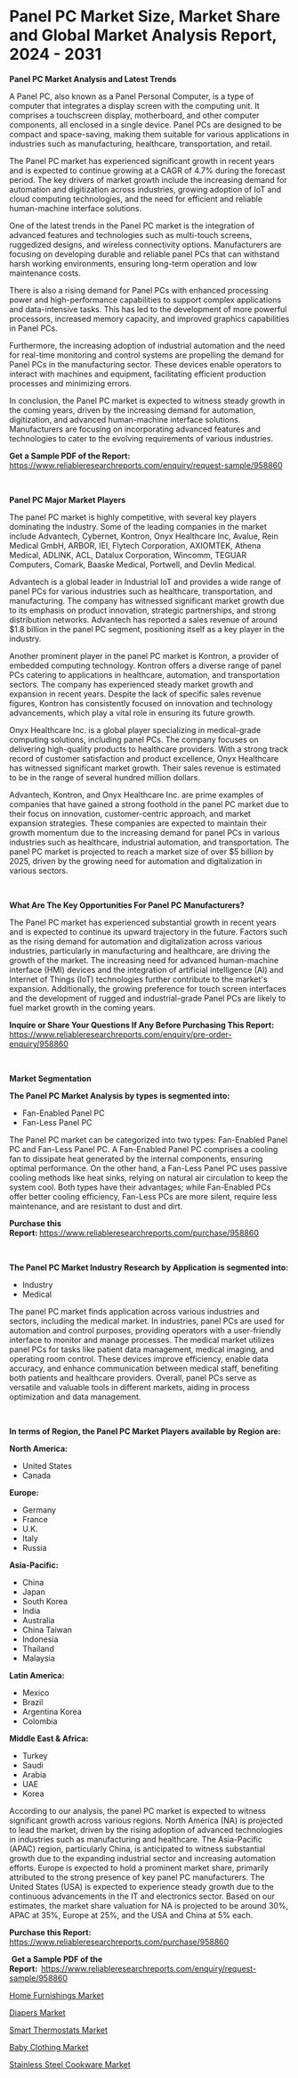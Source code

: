 <p><h1>Panel PC Market Size, Market Share and Global Market Analysis Report, 2024 - 2031</h1></p><p><strong>Panel PC Market Analysis and Latest Trends</strong></p>
<p><p>A Panel PC, also known as a Panel Personal Computer, is a type of computer that integrates a display screen with the computing unit. It comprises a touchscreen display, motherboard, and other computer components, all enclosed in a single device. Panel PCs are designed to be compact and space-saving, making them suitable for various applications in industries such as manufacturing, healthcare, transportation, and retail.</p><p>The Panel PC market has experienced significant growth in recent years and is expected to continue growing at a CAGR of 4.7% during the forecast period. The key drivers of market growth include the increasing demand for automation and digitization across industries, growing adoption of IoT and cloud computing technologies, and the need for efficient and reliable human-machine interface solutions.</p><p>One of the latest trends in the Panel PC market is the integration of advanced features and technologies such as multi-touch screens, ruggedized designs, and wireless connectivity options. Manufacturers are focusing on developing durable and reliable panel PCs that can withstand harsh working environments, ensuring long-term operation and low maintenance costs.</p><p>There is also a rising demand for Panel PCs with enhanced processing power and high-performance capabilities to support complex applications and data-intensive tasks. This has led to the development of more powerful processors, increased memory capacity, and improved graphics capabilities in Panel PCs.</p><p>Furthermore, the increasing adoption of industrial automation and the need for real-time monitoring and control systems are propelling the demand for Panel PCs in the manufacturing sector. These devices enable operators to interact with machines and equipment, facilitating efficient production processes and minimizing errors.</p><p>In conclusion, the Panel PC market is expected to witness steady growth in the coming years, driven by the increasing demand for automation, digitization, and advanced human-machine interface solutions. Manufacturers are focusing on incorporating advanced features and technologies to cater to the evolving requirements of various industries.</p></p>
<p><strong>Get a Sample PDF of the Report:&nbsp;</strong> <a href="https://www.reliableresearchreports.com/enquiry/request-sample/958860">https://www.reliableresearchreports.com/enquiry/request-sample/958860</a></p>
<p>&nbsp;</p>
<p><strong>Panel PC Major Market Players</strong></p>
<p><p>The panel PC market is highly competitive, with several key players dominating the industry. Some of the leading companies in the market include Advantech, Cybernet, Kontron, Onyx Healthcare Inc, Avalue, Rein Medical GmbH, ARBOR, IEI, Flytech Corporation, AXIOMTEK, Athena Medical, ADLINK, ACL, Datalux Corporation, Wincomm, TEGUAR Computers, Comark, Baaske Medical, Portwell, and Devlin Medical.</p><p>Advantech is a global leader in Industrial IoT and provides a wide range of panel PCs for various industries such as healthcare, transportation, and manufacturing. The company has witnessed significant market growth due to its emphasis on product innovation, strategic partnerships, and strong distribution networks. Advantech has reported a sales revenue of around $1.8 billion in the panel PC segment, positioning itself as a key player in the industry.</p><p>Another prominent player in the panel PC market is Kontron, a provider of embedded computing technology. Kontron offers a diverse range of panel PCs catering to applications in healthcare, automation, and transportation sectors. The company has experienced steady market growth and expansion in recent years. Despite the lack of specific sales revenue figures, Kontron has consistently focused on innovation and technology advancements, which play a vital role in ensuring its future growth.</p><p>Onyx Healthcare Inc. is a global player specializing in medical-grade computing solutions, including panel PCs. The company focuses on delivering high-quality products to healthcare providers. With a strong track record of customer satisfaction and product excellence, Onyx Healthcare has witnessed significant market growth. Their sales revenue is estimated to be in the range of several hundred million dollars.</p><p>Advantech, Kontron, and Onyx Healthcare Inc. are prime examples of companies that have gained a strong foothold in the panel PC market due to their focus on innovation, customer-centric approach, and market expansion strategies. These companies are expected to maintain their growth momentum due to the increasing demand for panel PCs in various industries such as healthcare, industrial automation, and transportation. The panel PC market is projected to reach a market size of over $5 billion by 2025, driven by the growing need for automation and digitalization in various sectors.</p></p>
<p>&nbsp;</p>
<p><strong>What Are The Key Opportunities For Panel PC Manufacturers?</strong></p>
<p><p>The Panel PC market has experienced substantial growth in recent years and is expected to continue its upward trajectory in the future. Factors such as the rising demand for automation and digitalization across various industries, particularly in manufacturing and healthcare, are driving the growth of the market. The increasing need for advanced human-machine interface (HMI) devices and the integration of artificial intelligence (AI) and Internet of Things (IoT) technologies further contribute to the market's expansion. Additionally, the growing preference for touch screen interfaces and the development of rugged and industrial-grade Panel PCs are likely to fuel market growth in the coming years.</p></p>
<p><strong>Inquire or Share Your Questions If Any Before Purchasing This Report:</strong> <a href="https://www.reliableresearchreports.com/enquiry/pre-order-enquiry/958860">https://www.reliableresearchreports.com/enquiry/pre-order-enquiry/958860</a></p>
<p>&nbsp;</p>
<p><strong>Market Segmentation</strong></p>
<p><strong>The Panel PC Market Analysis by types is segmented into:</strong></p>
<p><ul><li>Fan-Enabled Panel PC</li><li>Fan-Less Panel PC</li></ul></p>
<p><p>The Panel PC market can be categorized into two types: Fan-Enabled Panel PC and Fan-Less Panel PC. A Fan-Enabled Panel PC comprises a cooling fan to dissipate heat generated by the internal components, ensuring optimal performance. On the other hand, a Fan-Less Panel PC uses passive cooling methods like heat sinks, relying on natural air circulation to keep the system cool. Both types have their advantages; while Fan-Enabled PCs offer better cooling efficiency, Fan-Less PCs are more silent, require less maintenance, and are resistant to dust and dirt.</p></p>
<p><strong>Purchase this Report:&nbsp;</strong><a href="https://www.reliableresearchreports.com/purchase/958860">https://www.reliableresearchreports.com/purchase/958860</a></p>
<p>&nbsp;</p>
<p><strong>The Panel PC Market Industry Research by Application is segmented into:</strong></p>
<p><ul><li>Industry</li><li>Medical</li></ul></p>
<p><p>The panel PC market finds application across various industries and sectors, including the medical market. In industries, panel PCs are used for automation and control purposes, providing operators with a user-friendly interface to monitor and manage processes. The medical market utilizes panel PCs for tasks like patient data management, medical imaging, and operating room control. These devices improve efficiency, enable data accuracy, and enhance communication between medical staff, benefiting both patients and healthcare providers. Overall, panel PCs serve as versatile and valuable tools in different markets, aiding in process optimization and data management.</p></p>
<p>&nbsp;</p>
<p><strong>In terms of Region, the Panel PC Market Players available by Region are:</strong></p>
<p>
    <p> <strong> North America: </strong>
        <ul>
            <li>United States</li>
            <li>Canada</li>
        </ul>
        </p> 
    <p> <strong> Europe: </strong>
        <ul>
            <li>Germany</li>
            <li>France</li>
            <li>U.K.</li>
            <li>Italy</li>
            <li>Russia</li>
        </ul>
        </p> 
    <p> <strong> Asia-Pacific: </strong>
        <ul>
            <li>China</li>
            <li>Japan</li>
            <li>South Korea</li>
            <li>India</li>
            <li>Australia</li>
            <li>China Taiwan</li>
            <li>Indonesia</li>
            <li>Thailand</li>
            <li>Malaysia</li>
        </ul>
        </p> 
    <p> <strong> Latin America: </strong>
        <ul>
            <li>Mexico</li>
            <li>Brazil</li>
            <li>Argentina Korea</li>
            <li>Colombia</li>
        </ul>
        </p> 
    <p> <strong> Middle East & Africa: </strong>
        <ul>
            <li>Turkey</li>
            <li>Saudi</li>
            <li>Arabia</li>
            <li>UAE</li>
            <li>Korea</li>
        </ul>
    </p>
    </p>
<p><p>According to our analysis, the panel PC market is expected to witness significant growth across various regions. North America (NA) is projected to lead the market, driven by the rising adoption of advanced technologies in industries such as manufacturing and healthcare. The Asia-Pacific (APAC) region, particularly China, is anticipated to witness substantial growth due to the expanding industrial sector and increasing automation efforts. Europe is expected to hold a prominent market share, primarily attributed to the strong presence of key panel PC manufacturers. The United States (USA) is expected to experience steady growth due to the continuous advancements in the IT and electronics sector. Based on our estimates, the market share valuation for NA is projected to be around 30%, APAC at 35%, Europe at 25%, and the USA and China at 5% each.</p></p>
<p><strong>Purchase this Report: </strong><a href="https://www.reliableresearchreports.com/purchase/958860">https://www.reliableresearchreports.com/purchase/958860</a></p>
<p>&nbsp;<strong>Get a Sample PDF of the Report:&nbsp;&nbsp;</strong><a href="https://www.reliableresearchreports.com/enquiry/request-sample/958860">https://www.reliableresearchreports.com/enquiry/request-sample/958860</a></p>
<p><strong></strong></p>
<p><p><a href="https://medium.com/@nayelibosco/home-furnishings-market-comprehensive-assessment-by-type-application-and-geography-db4ee82f9766">Home Furnishings Market</a></p><p><a href="https://medium.com/@nayelibosco/diapers-market-report-reveals-the-latest-trends-and-growth-opportunities-of-this-market-f2a673b3c9fc">Diapers Market</a></p><p><a href="https://medium.com/@elizabethalexander97/analyzing-smart-thermostats-market-global-industry-perspective-and-forecast-2024-to-2031-4f8da3b11ddb">Smart Thermostats Market</a></p><p><a href="https://medium.com/@nayelibosco/baby-clothing-market-size-and-market-trends-complete-industry-overview-2024-to-2031-1ee73dbec2ea">Baby Clothing Market</a></p><p><a href="https://medium.com/@nayelibosco/stainless-steel-cookware-market-the-key-to-successful-business-strategy-forecast-till-2031-967bb000852c">Stainless Steel Cookware Market</a></p></p>